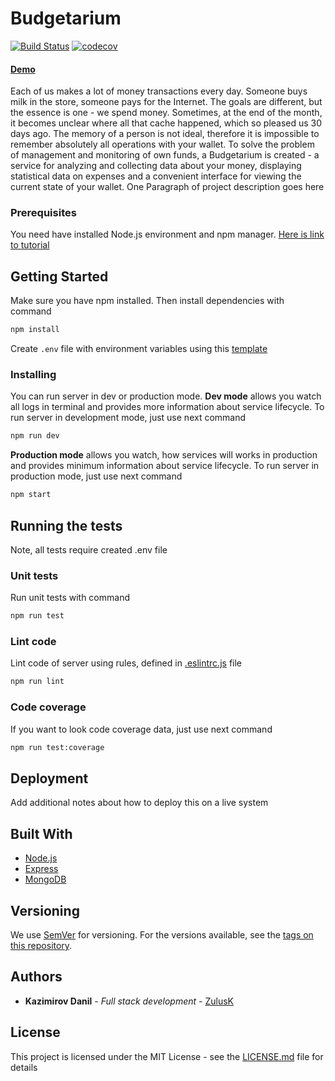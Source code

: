 # Budgetarium
[![Build Status][ci-travis]](https://travis-ci.org/ZulusK/Budgetarium)
[![codecov][ci-codecov]](https://codecov.io/gh/ZulusK/Budgetarium)
#### [Demo](https://budgetarium.herokuapp.com/)

Each of us makes a lot of money transactions every day. Someone buys milk in the store, someone pays for the Internet. The goals are different, but the essence is one - we spend money. Sometimes, at the end of the month, it becomes unclear where all that cache happened, which so pleased us 30 days ago. The memory of a person is not ideal, therefore it is impossible to remember absolutely all operations with your wallet.
To solve the problem of management and monitoring of own funds, a Budgetarium is created - a service for analyzing and collecting data about your money, displaying statistical data on expenses and a convenient interface for viewing the current state of your wallet.
One Paragraph of project description goes here

### Prerequisites

You need have installed Node.js environment and npm manager. [Here is link to tutorial](https://www.npmjs.com/get-npm) 


## Getting Started

Make sure you have npm installed. Then install dependencies with command
```bash
npm install
```
Create `.env` file with environment variables using this [template](template.env)    

### Installing
You can run server in dev or production mode.
**Dev mode** allows you watch all logs in terminal and provides more information about service lifecycle. To run server in development mode, just use next command
```bash
npm run dev
```
**Production mode** allows you watch, how services will works in production and provides minimum information about service lifecycle. To run server in production mode, just use next command
```bash
npm start
```
## Running the tests
Note, all tests require created .env file

### Unit tests
Run unit tests with command
```bash
npm run test
```    
### Lint code
Lint code of server using rules, defined in [.eslintrc.js](.eslintrc.js) file
```bash
npm run lint
```    
### Code coverage
If you want to look code coverage data, just use next command
```bash
npm run test:coverage
```  

## Deployment

Add additional notes about how to deploy this on a live system

## Built With

* [Node.js](https://nodejs.org/)
* [Express](http://expressjs.com)
* [MongoDB](https://www.mongodb.com/)


## Versioning

We use [SemVer](http://semver.org/) for versioning. For the versions available, see the [tags on this repository](https://github.com/ZulusK/Budgetarium/tags). 

## Authors

* **Kazimirov Danil** - *Full stack development* - [ZulusK]((https://github.com/ZulusK))

## License

This project is licensed under the MIT License - see the [LICENSE.md](LICENSE.md) file for details


[ci-codecov]: https://codecov.io/gh/ZulusK/Budgetarium/branch/master/graph/badge.svg "Code coverage"
[ci-travis]: https://travis-ci.org/ZulusK/Budgetarium.svg?branch=master "Travis CI build status"
